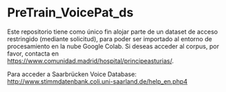# PreTrain_VoicePat_ds

Este repositorio tiene como único fin alojar parte de un dataset de acceso restringido (mediante solicitud), para poder ser importado al entorno de procesamiento en la nube Google Colab. Si deseas acceder al corpus, por favor, contacta en https://www.comunidad.madrid/hospital/principeasturias/.

Para acceder a Saarbrücken Voice Database: http://www.stimmdatenbank.coli.uni-saarland.de/help_en.php4
